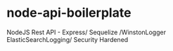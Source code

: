 # node-api-boilerplate
NodeJS Rest API - Express/ Sequelize /WinstonLogger ElasticSearchLogging/ Security Hardened
